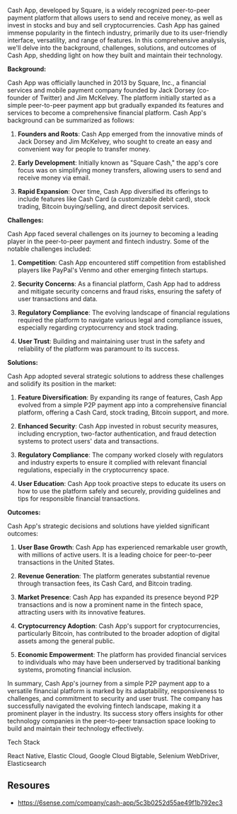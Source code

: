 Cash App, developed by Square, is a widely recognized peer-to-peer payment platform that allows users to send and receive money, as well as invest in stocks and buy and sell cryptocurrencies. Cash App has gained immense popularity in the fintech industry, primarily due to its user-friendly interface, versatility, and range of features. In this comprehensive analysis, we'll delve into the background, challenges, solutions, and outcomes of Cash App, shedding light on how they built and maintain their technology.

**Background:**

Cash App was officially launched in 2013 by Square, Inc., a financial services and mobile payment company founded by Jack Dorsey (co-founder of Twitter) and Jim McKelvey. The platform initially started as a simple peer-to-peer payment app but gradually expanded its features and services to become a comprehensive financial platform. Cash App's background can be summarized as follows:

1. **Founders and Roots**: Cash App emerged from the innovative minds of Jack Dorsey and Jim McKelvey, who sought to create an easy and convenient way for people to transfer money.

2. **Early Development**: Initially known as "Square Cash," the app's core focus was on simplifying money transfers, allowing users to send and receive money via email.

3. **Rapid Expansion**: Over time, Cash App diversified its offerings to include features like Cash Card (a customizable debit card), stock trading, Bitcoin buying/selling, and direct deposit services.

**Challenges:**

Cash App faced several challenges on its journey to becoming a leading player in the peer-to-peer payment and fintech industry. Some of the notable challenges included:

1. **Competition**: Cash App encountered stiff competition from established players like PayPal's Venmo and other emerging fintech startups.

2. **Security Concerns**: As a financial platform, Cash App had to address and mitigate security concerns and fraud risks, ensuring the safety of user transactions and data.

3. **Regulatory Compliance**: The evolving landscape of financial regulations required the platform to navigate various legal and compliance issues, especially regarding cryptocurrency and stock trading.

4. **User Trust**: Building and maintaining user trust in the safety and reliability of the platform was paramount to its success.

**Solutions:**

Cash App adopted several strategic solutions to address these challenges and solidify its position in the market:

1. **Feature Diversification**: By expanding its range of features, Cash App evolved from a simple P2P payment app into a comprehensive financial platform, offering a Cash Card, stock trading, Bitcoin support, and more.

2. **Enhanced Security**: Cash App invested in robust security measures, including encryption, two-factor authentication, and fraud detection systems to protect users' data and transactions.

3. **Regulatory Compliance**: The company worked closely with regulators and industry experts to ensure it complied with relevant financial regulations, especially in the cryptocurrency space.

4. **User Education**: Cash App took proactive steps to educate its users on how to use the platform safely and securely, providing guidelines and tips for responsible financial transactions.

**Outcomes:**

Cash App's strategic decisions and solutions have yielded significant outcomes:

1. **User Base Growth**: Cash App has experienced remarkable user growth, with millions of active users. It is a leading choice for peer-to-peer transactions in the United States.

2. **Revenue Generation**: The platform generates substantial revenue through transaction fees, its Cash Card, and Bitcoin trading.

3. **Market Presence**: Cash App has expanded its presence beyond P2P transactions and is now a prominent name in the fintech space, attracting users with its innovative features.

4. **Cryptocurrency Adoption**: Cash App's support for cryptocurrencies, particularly Bitcoin, has contributed to the broader adoption of digital assets among the general public.

5. **Economic Empowerment**: The platform has provided financial services to individuals who may have been underserved by traditional banking systems, promoting financial inclusion.

In summary, Cash App's journey from a simple P2P payment app to a versatile financial platform is marked by its adaptability, responsiveness to challenges, and commitment to security and user trust. The company has successfully navigated the evolving fintech landscape, making it a prominent player in the industry. Its success story offers insights for other technology companies in the peer-to-peer transaction space looking to build and maintain their technology effectively.

Tech Stack

React Native, Elastic Cloud, Google Cloud Bigtable, Selenium WebDriver, Elasticsearch

## Resoures

- https://6sense.com/company/cash-app/5c3b0252d55ae49f1b792ec3